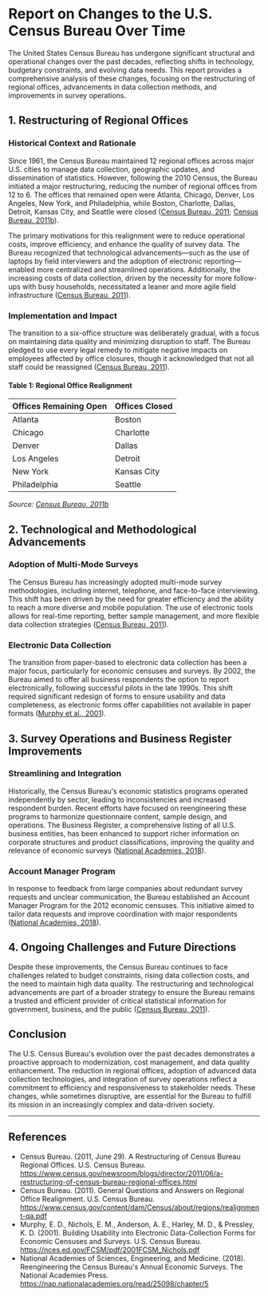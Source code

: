 # Report on Changes to the U.S. Census Bureau Over Time

The United States Census Bureau has undergone significant structural and operational changes over the past decades, reflecting shifts in technology, budgetary constraints, and evolving data needs. This report provides a comprehensive analysis of these changes, focusing on the restructuring of regional offices, advancements in data collection methods, and improvements in survey operations.

## 1. Restructuring of Regional Offices

### Historical Context and Rationale

Since 1961, the Census Bureau maintained 12 regional offices across major U.S. cities to manage data collection, geographic updates, and dissemination of statistics. However, following the 2010 Census, the Bureau initiated a major restructuring, reducing the number of regional offices from 12 to 6. The offices that remained open were Atlanta, Chicago, Denver, Los Angeles, New York, and Philadelphia, while Boston, Charlotte, Dallas, Detroit, Kansas City, and Seattle were closed ([Census Bureau, 2011](https://www.census.gov/newsroom/blogs/director/2011/06/a-restructuring-of-census-bureau-regional-offices.html); [Census Bureau, 2011b](https://www.census.gov/content/dam/Census/about/regions/realignment-qa.pdf)).

The primary motivations for this realignment were to reduce operational costs, improve efficiency, and enhance the quality of survey data. The Bureau recognized that technological advancements—such as the use of laptops by field interviewers and the adoption of electronic reporting—enabled more centralized and streamlined operations. Additionally, the increasing costs of data collection, driven by the necessity for more follow-ups with busy households, necessitated a leaner and more agile field infrastructure ([Census Bureau, 2011](https://www.census.gov/newsroom/blogs/director/2011/06/a-restructuring-of-census-bureau-regional-offices.html)).

### Implementation and Impact

The transition to a six-office structure was deliberately gradual, with a focus on maintaining data quality and minimizing disruption to staff. The Bureau pledged to use every legal remedy to mitigate negative impacts on employees affected by office closures, though it acknowledged that not all staff could be reassigned ([Census Bureau, 2011](https://www.census.gov/newsroom/blogs/director/2011/06/a-restructuring-of-census-bureau-regional-offices.html)).

#### Table 1: Regional Office Realignment

| Offices Remaining Open | Offices Closed         |
|-----------------------|-----------------------|
| Atlanta               | Boston                |
| Chicago               | Charlotte             |
| Denver                | Dallas                |
| Los Angeles           | Detroit               |
| New York              | Kansas City           |
| Philadelphia          | Seattle               |

*Source: [Census Bureau, 2011b](https://www.census.gov/content/dam/Census/about/regions/realignment-qa.pdf)*

## 2. Technological and Methodological Advancements

### Adoption of Multi-Mode Surveys

The Census Bureau has increasingly adopted multi-mode survey methodologies, including internet, telephone, and face-to-face interviewing. This shift has been driven by the need for greater efficiency and the ability to reach a more diverse and mobile population. The use of electronic tools allows for real-time reporting, better sample management, and more flexible data collection strategies ([Census Bureau, 2011](https://www.census.gov/newsroom/blogs/director/2011/06/a-restructuring-of-census-bureau-regional-offices.html)).

### Electronic Data Collection

The transition from paper-based to electronic data collection has been a major focus, particularly for economic censuses and surveys. By 2002, the Bureau aimed to offer all business respondents the option to report electronically, following successful pilots in the late 1990s. This shift required significant redesign of forms to ensure usability and data completeness, as electronic forms offer capabilities not available in paper formats ([Murphy et al., 2001](https://nces.ed.gov/FCSM/pdf/2001FCSM_Nichols.pdf)).

## 3. Survey Operations and Business Register Improvements

### Streamlining and Integration

Historically, the Census Bureau's economic statistics programs operated independently by sector, leading to inconsistencies and increased respondent burden. Recent efforts have focused on reengineering these programs to harmonize questionnaire content, sample design, and operations. The Business Register, a comprehensive listing of all U.S. business entities, has been enhanced to support richer information on corporate structures and product classifications, improving the quality and relevance of economic surveys ([National Academies, 2018](https://nap.nationalacademies.org/read/25098/chapter/5)).

### Account Manager Program

In response to feedback from large companies about redundant survey requests and unclear communication, the Bureau established an Account Manager Program for the 2012 economic censuses. This initiative aimed to tailor data requests and improve coordination with major respondents ([National Academies, 2018](https://nap.nationalacademies.org/read/25098/chapter/5)).

## 4. Ongoing Challenges and Future Directions

Despite these improvements, the Census Bureau continues to face challenges related to budget constraints, rising data collection costs, and the need to maintain high data quality. The restructuring and technological advancements are part of a broader strategy to ensure the Bureau remains a trusted and efficient provider of critical statistical information for government, business, and the public ([Census Bureau, 2011](https://www.census.gov/newsroom/blogs/director/2011/06/a-restructuring-of-census-bureau-regional-offices.html)).

## Conclusion

The U.S. Census Bureau's evolution over the past decades demonstrates a proactive approach to modernization, cost management, and data quality enhancement. The reduction in regional offices, adoption of advanced data collection technologies, and integration of survey operations reflect a commitment to efficiency and responsiveness to stakeholder needs. These changes, while sometimes disruptive, are essential for the Bureau to fulfill its mission in an increasingly complex and data-driven society.

---

## References

- Census Bureau. (2011, June 29). A Restructuring of Census Bureau Regional Offices. U.S. Census Bureau. https://www.census.gov/newsroom/blogs/director/2011/06/a-restructuring-of-census-bureau-regional-offices.html
- Census Bureau. (2011). General Questions and Answers on Regional Office Realignment. U.S. Census Bureau. https://www.census.gov/content/dam/Census/about/regions/realignment-qa.pdf
- Murphy, E. D., Nichols, E. M., Anderson, A. E., Harley, M. D., & Pressley, K. D. (2001). Building Usability into Electronic Data-Collection Forms for Economic Censuses and Surveys. U.S. Census Bureau. https://nces.ed.gov/FCSM/pdf/2001FCSM_Nichols.pdf
- National Academies of Sciences, Engineering, and Medicine. (2018). Reengineering the Census Bureau's Annual Economic Surveys. The National Academies Press. https://nap.nationalacademies.org/read/25098/chapter/5